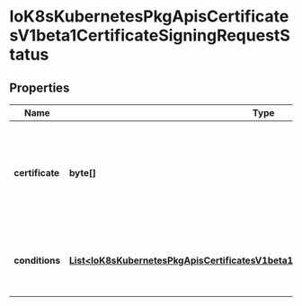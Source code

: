 
# IoK8sKubernetesPkgApisCertificatesV1beta1CertificateSigningRequestStatus

## Properties
Name | Type | Description | Notes
------------ | ------------- | ------------- | -------------
**certificate** | **byte[]** | If request was approved, the controller will place the issued certificate here. |  [optional]
**conditions** | [**List&lt;IoK8sKubernetesPkgApisCertificatesV1beta1CertificateSigningRequestCondition&gt;**](IoK8sKubernetesPkgApisCertificatesV1beta1CertificateSigningRequestCondition.md) | Conditions applied to the request, such as approval or denial. |  [optional]




